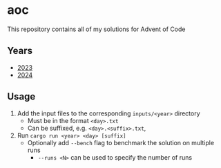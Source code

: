 # aoc

This repository contains all of my solutions for Advent of Code

## Years

- [2023](./aoc2023)
- [2024](./aoc2024)

## Usage

1. Add the input files to the corresponding `inputs/<year>` directory
    - Must be in the format `<day>.txt`
    - Can be suffixed, e.g. `<day>.<suffix>.txt`,
2. Run `cargo run <year> <day> [suffix]`
    - Optionally add `--bench` flag to benchmark the solution on multiple runs
        - `--runs <N>` can be used to specify the number of runs